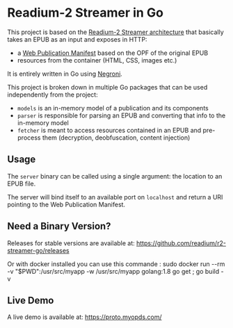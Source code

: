 # Readium-2 Streamer in Go

This project is based on the [Readium-2 Streamer architecture](https://github.com/readium/readium-2/blob/master/streamer/README.md) that basically takes an EPUB as an input and exposes in HTTP:

- a [Web Publication Manifest](https://github.com/HadrienGardeur/webpub-manifest) based on the OPF of the original EPUB
- resources from the container (HTML, CSS, images etc.)

It is entirely written in Go using [Negroni](https://github.com/urfave/negroni). 

This project is broken down in multiple Go packages that can be used independently from the project:

- `models` is an in-memory model of a publication and its components
- `parser` is responsible for parsing an EPUB and converting that info to the in-memory model
- `fetcher` is meant to access resources contained in an EPUB and pre-process them (decryption, deobfuscation, content injection)

## Usage

The `server` binary can be called using a single argument: the location to an EPUB file.

The server will bind itself to an available port on `localhost` and return a URI pointing to the Web Publication Manifest.

## Need a Binary Version? 

Releases for stable versions are available at: https://github.com/readium/r2-streamer-go/releases

Or with docker installed you can use this commande : sudo docker run --rm -v "$PWD":/usr/src/myapp -w /usr/src/myapp golang:1.8 go get ; go build -v 

## Live Demo

A live demo is available at: https://proto.myopds.com/ 
